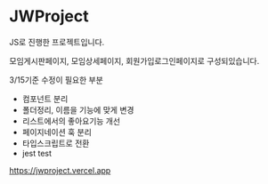# JWProject

JS로 진행한 프로젝트입니다.

모임게시판페이지, 모임상세페이지, 회원가입로그인페이지로 구성되있습니다.

3/15기준 수정이 필요한 부분
- 컴포넌트 분리
- 폴더정리, 이름을 기능에 맞게 변경
- 리스트에서의 좋아요기능 개선
- 페이지네이션 훅 분리
- 타입스크립트로 전환
- jest test

https://jwproject.vercel.app
